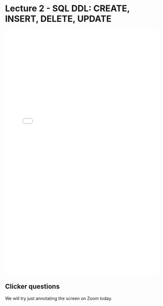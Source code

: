 # Lecture 2 - SQL DDL: CREATE, INSERT, DELETE, UPDATE

<iframe src="data_540_sql_ddl_lecture2.pdf" width="100%" height="800px" frameBorder="0"> </iframe>

## Clicker questions

We will try just annotating the screen on Zoom today.